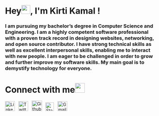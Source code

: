 # Hey<img src="https://github.com/TheDudeThatCode/TheDudeThatCode/blob/master/Assets/Hi.gif" width="29px">, **I'm Kirti Kamal !**


### I am pursuing my bachelor’s degree in Computer Science and Engineering. I am a highly competent software professional with a proven track record in designing websites, networking, and open source contributor. I have strong technical skills as well as excellent interpersonal skills, enabling me to interact with new people. I am eager to be challenged in order to grow and further improve my software skills. My main goal is to demystify technology for everyone.



# Connect with me<img src="https://github.com/TheDudeThatCode/TheDudeThatCode/blob/master/Assets/Handshake.gif" height="32px">



[<img src="https://github.com/TheDudeThatCode/TheDudeThatCode/blob/master/Assets/Linkedin.svg" alt="Linkedin Logo" width="32">](https://www.linkedin.com/in/kirtikamal07/) &nbsp;  [<img src="https://github.com/TheDudeThatCode/TheDudeThatCode/blob/master/Assets/Twitter.svg" alt="Twitter Logo" width="32">](https://twitter.com/KirtiKamal12) &nbsp; [<img src="https://cdn.svgporn.com/logos/github-icon.svg" alt="Github logo" width="34">](https://github.com/KirtiKamal) &nbsp; [<img src="https://cdn.svgporn.com/logos/stackoverflow-icon.svg" alt="Stackoverflow Logo" width="28">](https://stackoverflow.com/users/19119239/kirti-kamal) &nbsp; [<img src="https://github.com/TheDudeThatCode/TheDudeThatCode/blob/master/Assets/Gmail.svg" alt="Gmail logo" height="32">](mailto:kamalkirti16@gmail.com) 






